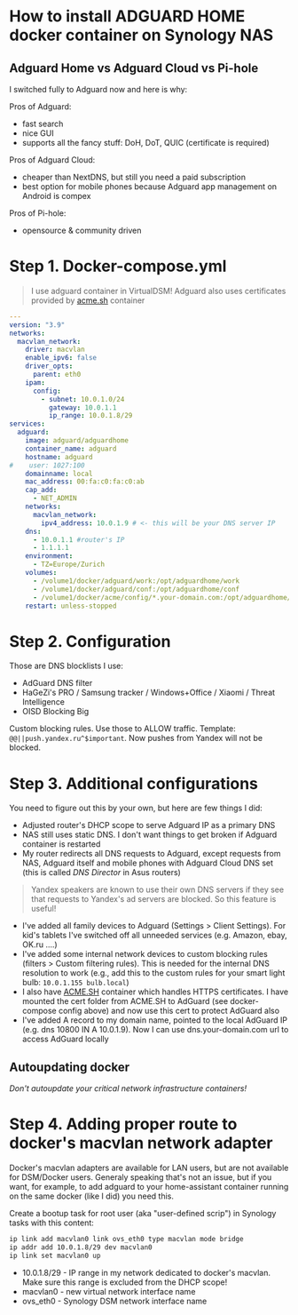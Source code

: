 # How to install ADGUARD HOME docker container on Synology NAS
## Adguard Home vs Adguard Cloud vs Pi-hole
I switched fully to Adguard now and here is why:

Pros of Adguard:
- fast search
- nice GUI
- supports all the fancy stuff: DoH, DoT, QUIC (certificate is required)

Pros of Adguard Cloud:
- cheaper than NextDNS, but still you need a paid subscription
- best option for mobile phones because Adguard app management on Android is compex

Pros of Pi-hole:
- opensource & community driven

# Step 1. Docker-compose.yml
> I use adguard container in VirtualDSM! Adguard also uses certificates provided by [acme.sh](https://github.com/ageev/SmartHome/tree/master/docker/acme.sh#readme) container
```yaml
---
version: "3.9"
networks:
  macvlan_network:
    driver: macvlan
    enable_ipv6: false
    driver_opts:
      parent: eth0
    ipam:
      config:
        - subnet: 10.0.1.0/24
          gateway: 10.0.1.1
          ip_range: 10.0.1.8/29
services:
  adguard:
    image: adguard/adguardhome
    container_name: adguard
    hostname: adguard
#    user: 1027:100
    domainname: local
    mac_address: 00:fa:c0:fa:c0:ab
    cap_add:
      - NET_ADMIN
    networks:
      macvlan_network:
        ipv4_address: 10.0.1.9 # <- this will be your DNS server IP
    dns:
      - 10.0.1.1 #router's IP
      - 1.1.1.1
    environment:
      - TZ=Europe/Zurich
    volumes:
      - /volume1/docker/adguard/work:/opt/adguardhome/work
      - /volume1/docker/adguard/conf:/opt/adguardhome/conf
      - /volume1/docker/acme/config/*.your-domain.com:/opt/adguardhome/cert
    restart: unless-stopped
```


# Step 2. Configuration
Those are DNS blocklists I use: 
- AdGuard DNS filter
- HaGeZi's PRO / Samsung tracker / Windows+Office / Xiaomi / Threat Intelligence
- OISD Blocking Big

Custom blocking rules. Use those to ALLOW traffic. Template: ```@@||push.yandex.ru^$important```. Now pushes from Yandex will not be blocked. 

# Step 3. Additional configurations
You need to figure out this by your own, but here are few things I did:
- Adjusted router's DHCP scope to serve Adguard IP as a primary DNS
- NAS still uses static DNS. I don't want things to get broken if Adguard container is restarted
- My router redirects all DNS requests to Adguard, except requests from NAS, Adguard itself and mobile phones with Adguard Cloud DNS set (this is called *DNS Director* in Asus routers)
> Yandex speakers are known to use their own DNS servers if they see that requests to Yandex's ad servers are blocked. So this feature is useful! 
- I've added all family devices to Adguard (Settings > Client Settings). For kid's tablets I've switched off all unneeded services (e.g. Amazon, ebay, OK.ru ....)
- I've added some internal network devices to custom blocking rules (filters > Custom filtering rules). This is needed for the internal DNS resolution to work (e.g., add this to the custom rules for your smart light bulb: ```10.0.1.155 bulb.local```)
- I also have [ACME.SH](https://github.com/ageev/SmartHouse/tree/master/docker/acme.sh) container which handles HTTPS certificates. I have mounted the cert folder from ACME.SH to AdGuard (see docker-compose config above) and now use this cert to protect AdGuard also
- I've added A record to my domain name, pointed to the local AdGuard IP (e.g. dns 10800 IN A 10.0.1.9). Now I can use dns.your-domain.com url to access AdGuard locally

## Autoupdating docker
*Don't autoupdate your critical network infrastructure containers!*

# Step 4. Adding proper route to docker's macvlan network adapter
Docker's macvlan adapters are available for LAN users, but are not available for DSM/Docker users. Generaly speaking that's not an issue, but if you want, for example, to add adguard to your home-assistant container running on the same docker (like I did) you need this.

Create a bootup task for root user (aka "user-defined scrip") in Synology tasks with this content:
```bash
ip link add macvlan0 link ovs_eth0 type macvlan mode bridge
ip addr add 10.0.1.8/29 dev macvlan0
ip link set macvlan0 up
```

* 10.0.1.8/29 - IP range in my network dedicated to docker's macvlan. Make sure this range is excluded from the DHCP scope!
* macvlan0 - new virtual network interface name
* ovs_eth0 - Synology DSM network interface name
